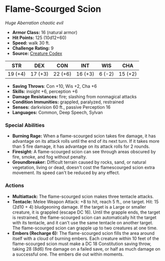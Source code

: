 # Flame-Scourged Scion

*Huge* *Aberration* *chaotic evil*

- **Armor Class:** 16 (natural armor)
- **Hit Points:** 125 (10d12+60)
- **Speed:** walk 30 ft.
- **Challenge Rating:** 9
- **Source:** [Creature Codex](https://koboldpress.com/kpstore/product/creature-codex-for-5th-edition-dnd/)

| STR | DEX | CON | INT | WIS | CHA |
| --- | --- | --- | --- | --- | --- |
| 19 (+4) | 17 (+3) | 22 (+6) | 16 (+3) | 6 (-2) | 15 (+2) |

- **Saving Throws**: Con +10, Wis +2, Cha +6
- **Skills:** insight +6, perception +6
- **Damage Resistances:** fire; slashing from nonmagical attacks
- **Condition Immunities:** grappled, paralyzed, restrained
- **Senses:** darkvision 60 ft., passive Perception 16
- **Languages:** Common, Deep Speech, Sylvan
### Special Abilities
- **Burning Rage:** When a flame-scourged scion takes fire damage, it has advantage on its attack rolls until the end of its next turn. If it takes more than 5 fire damage, it has advantage on its attack rolls for 2 rounds.
- **Firesight:** A flame-scourged scion can see through areas obscured by fire, smoke, and fog without penalty.
- **Groundbreaker:** Difficult terrain caused by rocks, sand, or natural vegetation, living or dead, doesn't cost the flamescourged scion extra movement. Its speed can't be reduced by any effect.
### Actions
- **Multiattack:** The flame-scourged scion makes three tentacle attacks.
- **Tentacle:** Melee Weapon Attack: +8 to hit, reach 5 ft., one target. Hit: 15 (2d10 + 4) bludgeoning damage. If the target is a Large or smaller creature, it is grappled (escape DC 16). Until the grapple ends, the target is restrained, the flame-scourged scion can automatically hit the target with its tentacle, and it can't use the same tentacle on another target. The flame-scourged scion can grapple up to two creatures at one time.
- **Embers (Recharge 6):** The flame-scourged scion fills the area around itself with a cloud of burning embers. Each creature within 10 feet of the flame-scourged scion must make a DC 18 Constitution saving throw, taking 28 (8d6) fire damage on a failed save, or half as much damage on a successful one. The embers die out within moments.
